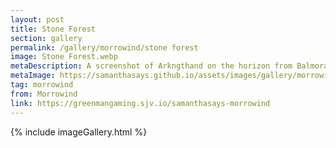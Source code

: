 ```yaml
---
layout: post
title: Stone Forest
section: gallery
permalink: /gallery/morrowind/stone forest
image: Stone Forest.webp
metaDescription: A screenshot of Arkngthand on the horizon from Balmora from The Elder Scrolls III&#58; Morrowind, taken by Samantha Says.
metaImage: https://samanthasays.github.io/assets/images/gallery/morrowind/Stone Forest.webp
tag: morrowind
from: Morrowind
link: https://greenmangaming.sjv.io/samanthasays-morrowind
---
```

{% include imageGallery.html %}